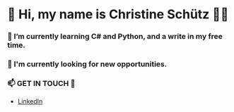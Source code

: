 # 👋 Hi, my name is Christine Schütz 👨‍💻


### 🌱 I’m currently learning C# and Python, and a write in my free time.


### 🔭 I'm currently looking for new opportunities.



### 📫 GET IN TOUCH :orange_heart:
  * [LinkedIn](https://www.linkedin.com/in/christineschutz/)

